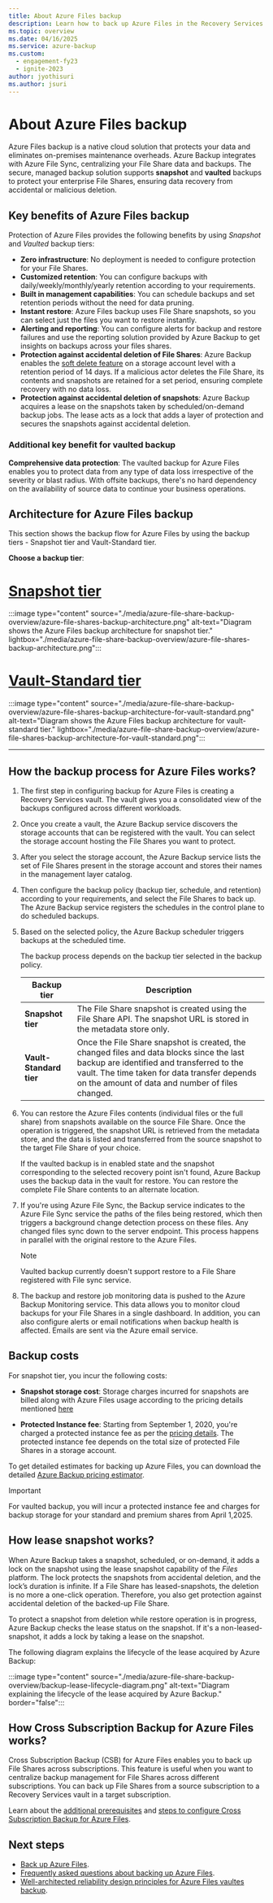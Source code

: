 ```yaml
---
title: About Azure Files backup
description: Learn how to back up Azure Files in the Recovery Services vault
ms.topic: overview
ms.date: 04/16/2025
ms.service: azure-backup
ms.custom:
  - engagement-fy23
  - ignite-2023
author: jyothisuri
ms.author: jsuri
---
```


# About Azure Files backup

Azure Files backup is a native cloud solution that protects your data and eliminates on-premises maintenance overheads. Azure Backup integrates with Azure File Sync, centralizing your File Share data and backups. The secure, managed backup solution supports **snapshot** and **vaulted** backups to protect your enterprise File Shares, ensuring data recovery from accidental or malicious deletion.

## Key benefits of Azure Files backup

Protection of Azure Files provides the following benefits by using *Snapshot* and *Vaulted* backup tiers:

* **Zero infrastructure**: No deployment is needed to configure protection for your File Shares.
* **Customized retention**: You can configure backups with daily/weekly/monthly/yearly retention according to your requirements.
* **Built in management capabilities**: You can schedule backups and set retention periods without the need for data pruning.
* **Instant restore**: Azure Files backup uses File Share snapshots, so you can select just the files you want to restore instantly.
* **Alerting and reporting**: You can configure alerts for backup and restore failures and use the reporting solution provided by Azure Backup to get insights on backups across your files shares.
* **Protection against accidental deletion of File Shares**: Azure Backup enables the [soft delete feature](../storage/files/storage-files-prevent-file-share-deletion.md) on a storage account level with a retention period of 14 days. If a malicious actor deletes the File Share, its contents and snapshots are retained for a set period, ensuring complete recovery with no data loss.
* **Protection against accidental deletion of snapshots**: Azure Backup acquires a lease on the snapshots taken by scheduled/on-demand backup jobs. The lease acts as a lock that adds a layer of protection and secures the snapshots against accidental deletion.

### Additional key benefit for vaulted backup

**Comprehensive data protection**: The vaulted backup for Azure Files enables you to protect data from any type of data loss irrespective of the severity or blast radius. With offsite backups, there's no hard dependency on the availability of source data to continue your business operations.

## Architecture for Azure Files backup

This section shows the backup flow for Azure Files by using the backup tiers - Snapshot tier and Vault-Standard tier.

**Choose a backup tier**:

# [Snapshot tier](#tab/snapshot)

:::image type="content" source="./media/azure-file-share-backup-overview/azure-file-shares-backup-architecture.png" alt-text="Diagram shows the Azure Files backup architecture for snapshot tier." lightbox="./media/azure-file-share-backup-overview/azure-file-shares-backup-architecture.png":::

# [Vault-Standard tier](#tab/vault-standard)

:::image type="content" source="./media/azure-file-share-backup-overview/azure-file-shares-backup-architecture-for-vault-standard.png" alt-text="Diagram shows the Azure Files backup architecture for vault-standard tier." lightbox="./media/azure-file-share-backup-overview/azure-file-shares-backup-architecture-for-vault-standard.png":::

---

## How the backup process for Azure Files works?

1. The first step in configuring backup for Azure Files is creating a Recovery Services vault. The vault gives you a consolidated view of the backups configured across different workloads.

2. Once you create a vault, the Azure Backup service discovers the storage accounts that can be registered with the vault. You can select the storage account hosting the File Shares you want to protect.

3. After you select the storage account, the Azure Backup service lists the set of File Shares present in the storage account and stores their names in the management layer catalog.

4. Then configure the backup policy (backup tier, schedule, and retention) according to your requirements, and select the File Shares to back up. The Azure Backup service registers the schedules in the control plane to do scheduled backups.

5. Based on the selected policy, the Azure Backup scheduler triggers backups at the scheduled time.

   The backup process depends on the backup tier selected in the backup policy.

   | Backup tier | Description |
   | --- | --- |
   | **Snapshot tier** | The File Share snapshot is created using the File Share API. The snapshot URL is stored in the metadata store only. |
   | **Vault-Standard tier** | Once the File Share snapshot is created, the changed files and data blocks since the last backup are identified and transferred to the vault. The time taken for data transfer depends on the amount of data and number of files changed. |

6. You can restore the Azure Files contents (individual files or the full share) from snapshots available on the source File Share. Once the operation is triggered, the snapshot URL is retrieved from the metadata store, and the data is listed and transferred from the source snapshot to the target File Share of your choice.

   If the vaulted backup is in enabled state and the snapshot corresponding to the selected recovery point isn't found, Azure Backup uses the backup data in the vault for restore. You can restore the complete File Share contents to an alternate location.

7. If you're using Azure File Sync, the Backup service indicates to the Azure File Sync service the paths of the files being restored, which then triggers a background change detection process on these files. Any changed files sync down to the server endpoint. This process happens in parallel with the original restore to the Azure Files.

   >[!NOTE]
   >Vaulted backup currently doesn't support restore to a File Share registered with File sync service.

8. The backup and restore job monitoring data is pushed to the Azure Backup Monitoring service. This data allows you to monitor cloud backups for your File Shares in a single dashboard. In addition, you can also configure alerts or email notifications when backup health is affected. Emails are sent via the Azure email service.

## Backup costs

For snapshot tier, you incur the following costs:

- **Snapshot storage cost**: Storage charges incurred for snapshots are billed along with Azure Files usage according to the pricing details mentioned [here](https://azure.microsoft.com/pricing/details/storage/files/)

- **Protected Instance fee**: Starting from September 1, 2020, you're charged a protected instance fee as per the [pricing details](https://azure.microsoft.com/pricing/details/backup/). The protected instance fee depends on the total size of protected File Shares in a storage account.

To get detailed estimates for backing up Azure Files, you can download the detailed [Azure Backup pricing estimator](https://aka.ms/AzureBackupCostEstimates).  

>[!IMPORTANT]
>For vaulted backup, you will incur a protected instance fee and charges for backup storage for your standard and premium shares from April 1,2025.

## How lease snapshot works?

When Azure Backup takes a snapshot, scheduled, or on-demand, it adds a lock on the snapshot using the lease snapshot capability of the _Files_ platform. The lock protects the snapshots from accidental deletion, and the lock’s duration is infinite. If a File Share has leased-snapshots, the deletion is no more a one-click operation. Therefore, you also get protection against accidental deletion of the backed-up File Share.

To protect a snapshot from deletion while restore operation is in progress, Azure Backup checks the lease status on the snapshot. If it's a non-leased-snapshot, it adds a lock by taking a lease on the snapshot.

The following diagram explains the lifecycle of the lease acquired by Azure Backup:

:::image type="content" source="./media/azure-file-share-backup-overview/backup-lease-lifecycle-diagram.png" alt-text="Diagram explaining the lifecycle of the lease acquired by Azure Backup." border="false":::

## How Cross Subscription Backup for Azure Files works?

Cross Subscription Backup (CSB) for Azure Files enables you to back up File Shares across subscriptions. This feature is useful when you want to centralize backup management for File Shares across different subscriptions. You can back up File Shares from a source subscription to a Recovery Services vault in a target subscription.

Learn about the [additional prerequisites](backup-azure-files.md#prerequisites) and [steps to configure Cross Subscription Backup for Azure Files](backup-azure-files.md#configure-the-backup).

## Next steps

* [Back up Azure Files](backup-afs.md).
* [Frequently asked questions about backing up Azure Files](backup-azure-files-faq.yml).
* [Well-architected reliability design principles for Azure Files vaultes backup](/azure/well-architected/service-guides/azure-files#reliability).
